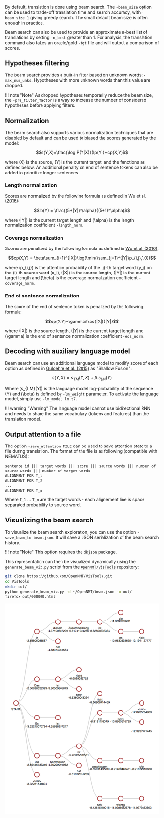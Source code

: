 By default, translation is done using beam search. The `-beam_size` option can be used to trade-off translation time and search accuracy, with `-beam_size 1` giving greedy search. The small default beam size is often enough in practice.

Beam search can also be used to provide an approximate n-best list of translations by setting `-n_best` greater than 1. For analysis, the translation command also takes an oracle/gold `-tgt` file and will output a comparison of scores.

## Hypotheses filtering

The beam search provides a built-in filter based on unknown words: `-max_num_unks`. Hypotheses with more unknown words than this value are dropped.

!!! note "Note"
    As dropped hypotheses temporarily reduce the beam size, the `-pre_filter_factor` is a way to increase the number of considered hypotheses before applying filters.

## Normalization

The beam search also supports various normalization techniques that are disabled by default and can be used to biased the scores generated by the model:

$$s(Y,X)=\frac{\log P(Y|X)}{lp(Y)}+cp(X,Y)$$

where \(X\) is the source, \(Y\) is the current target, and the functions as defined below. An additional penalty on end of sentence tokens can also be added to prioritize longer sentences.

### Length normalization

Scores are normalized by the following formula as defined in [Wu et al. (2016)](../references.md#GNMT):

$$lp(Y) = \frac{(5+|Y|)^\alpha}{(5+1)^\alpha}$$

where \(|Y|\) is the current target length and \(\alpha\) is the length normalization coefficient `-length_norm`.

### Coverage normalization

Scores are penalized by the following formula as defined in [Wu et al. (2016)](../references.md#GNMT):

$$cp(X,Y) = \beta\sum_{i=1}^{|X|}\log(\min(\sum_{j=1}^{|Y|}p_{i,j},1.0))$$

where \(p_{i,j}\) is the attention probability of the \(j\)-th target word \(y_j\) on the \(i\)-th source word \(x_i\), \(|X|\) is the source length, \(|Y|\) is the current target length and \(\beta\) is the coverage normalization coefficient `-coverage_norm`.

### End of sentence normalization

The score of the end of sentence token is penalized by the following formula:

$$ep(X,Y)=\gamma\frac{|X|}{|Y|}$$

where \(|X|\) is the source length, \(|Y|\) is the current target length and \(\gamma\) is the end of sentence normalization coefficient `-eos_norm`.

## Decoding with auxiliary language model

Beam search can use an additional language model to modify score of each option as defined in [Gulcehre et al. (2015)](../references.md#LMShallowFusion) as "Shallow Fusion":

$$s(Y,X) = s_{TM}(Y,X) + \beta.s_{LM}(Y)$$

Where \(s_{LM}(Y)\) is the language model log-probability of the sequence  \(Y\) and \(\beta\) is defined by `-lm_weight` parameter.
To activate the language model, simply use `-lm_model lm.t7`.

!!! warning "Warning"
    The language model cannot use bidirectional RNN and needs to share the same vocabulary (tokens and features) than the translation model.

## Output attention to a file

The option `-save_attention FILE` can be used to save attention state to a file during translation. The format of the file is as following (compatible with NEMATUS):

```
sentence id ||| target words ||| score ||| source words ||| number of source words ||| number of target words
ALIGNMENT FOR T_1
ALIGNMENT FOR T_2
...
ALIGNMENT FOR T_n

```

Where `T_1` ... `T_n` are the target words - each alignement line is space separated probability to source word.

## Visualizing the beam search

To visualize the beam search exploration, you can use the option `-save_beam_to beam.json`. It will save a JSON serialization of the beam search history.

!!! note "Note"
    This option requires the `dkjson` package.

This representation can then be visualized dynamically using the `generate_beam_viz.py` script from the [`OpenNMT/VisTools`](https://github.com/OpenNMT/VisTools) repository:

```bash
git clone https://github.com/OpenNMT/VisTools.git
cd VisTools
mkdir out/
python generate_beam_viz.py -d ~/OpenNMT/beam.json -o out/
firefox out/000000.html
```

![Beam search visualization](../img/beam_search.png)
